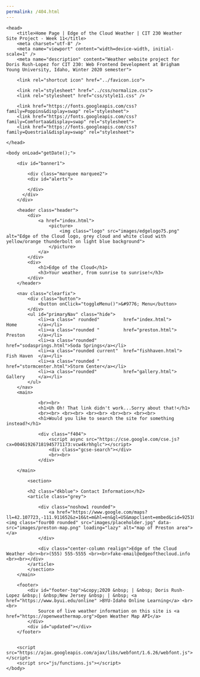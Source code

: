 ```yaml
---
permalink: /404.html
---
```


<!DOCTYPE html>
<html lang="en">

    <head>
        <title>Home Page | Edge of the Cloud Weather | CIT 230 Weather Site Project - Week 11</title>
        <meta charset="utf-8" />
        <meta name="viewport" content="width=device-width, initial-scale=1" />
        <meta name="description" content="Weather website project for Doris Rush-Lopez for CIT 230: Web Frontend Development at Brigham Young University, Idaho, Winter 2020 semester">
        
        <link rel="shortcut icon" href="../favicon.ico">

        <link rel="stylesheet" href="../css/normalize.css">
        <link rel="stylesheet" href="css/style11.css" />

        <link href="https://fonts.googleapis.com/css?family=Poppins&display=swap" rel="stylesheet">
        <link href="https://fonts.googleapis.com/css?family=Comfortaa&display=swap" rel="stylesheet">
        <link href="https://fonts.googleapis.com/css?family=Questrial&display=swap" rel="stylesheet">
        
    </head>

    <body onLoad="getDate();">
        
        <div id="banner1">

            <div class="marquee marquee2">
            <div id="alerts">
              
            </div>
          </div>
        </div>      
    
        <header class="header">
            <div>
                <a href="index.html">
                    <picture>
                        <img class="logo" src="images/edgelogo75.png"  alt="Edge of the Cloud logo, grey cloud and white cloud with yellow/orange thunderbolt on light blue background">
                    </picture>
                </a>
            </div>                
            <div>
                <h1>Edge of the Cloud</h1>
                <h3>Your weather, from sunrise to sunrise!</h3>
            </div>           
        </header>

        <nav class="clearfix">
            <div class="button">
                <button onClick="toggleMenu()">&#9776; Menu</button>
            </div>
            <ul id="primaryNav" class="hide">
                <li><a class=" rounded"         href="index.html">      Home        </a></li>
                <li><a class="rounded "         href="preston.html">    Preston     </a></li>
                <li><a class="rounded"          href="sodasprings.html">Soda Springs</a></li>
                <li><a class="rounded current"  href="fishhaven.html">  Fish Haven  </a></li>
                <li><a class="rounded "         href="stormcenter.html">Storm Center</a></li>
                <li><a class="rounded"          href="gallery.html">    Gallery     </a></li>
            </ul>
        </nav>
        <main>            

                <br><br>
                <h1>Uh Oh! That link didn't work...Sorry about that!</h1>
                <br><br> <br><br> <br><br> <br><br> <br><br>
                <h1>Would you like to search the site for something instead?</h1>
    
                <div class="f404">
                    <script async src="https://cse.google.com/cse.js?cx=004619267181945771173:vcw4krhhglc"></script>
                    <div class="gcse-search"></div>
                    <br><br>
                </div>
        
        </main>
            
            <section>
                
            <h2 class="dkblue"> Contact Information</h2>
            <article class="grey">
                
                <div class="noshow1 rounded">                    
                    <a href="https://www.google.com/maps?ll=42.107723,-111.911652&z=16&t=m&hl=en&gl=US&mapclient=embed&cid=9251099430688056481"><img class="four00 rounded" src="images/placeholder.jpg" data-src="images/preston-map.png" loading="lazy" alt="map of Preston area"></a>
                </div>

                <div class="center-column realign">Edge of the Cloud Weather <br><br>(555) 555-5555 <br><br>fake-email@edgeofthecloud.info <br><br></div>
            </article> 
            </section>
        </main>

        <footer>
            <div id="footer-top">&copy;2020 &nbsp; | &nbsp; Doris Rush-Lopez &nbsp;| &nbsp;New Jersey &nbsp; | &nbsp; <a href="https://www.byui.edu/online" >BYU-Idaho Online Learning</a> <br><br>
                Source of live weather information on this site is <a href="https://openweathermap.org">Open Weather Map API</a>
            </div> 
            <div id="updated"></div>
        </footer>


        <script src="https://ajax.googleapis.com/ajax/libs/webfont/1.6.26/webfont.js"></script>
        <script src="js/functions.js"></script> 
    </body> 
</html>
  

